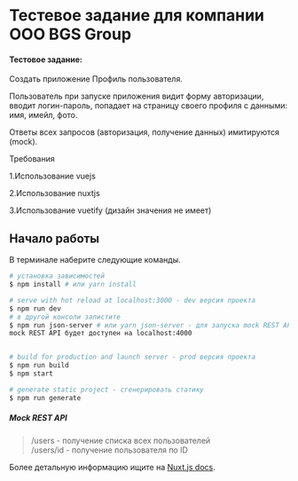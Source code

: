 # Тестевое задание для компании ООО BGS Group

#### Тестовое задание: 

Создать приложение Профиль пользователя.

Пользователь при запуске приложения видит форму авторизации, вводит логин-пароль, попадает на страницу своего профиля с данными: имя, имейл, фото.

Ответы всех запросов (авторизация, получение данных) имитируются (mock).

Требования

1.Использование vuejs

2.Использование nuxtjs

3.Использование vuetify (дизайн значения не имеет)

## Начало работы

В терминале наберите следующие команды. 

``` bash
# установка зависимостей
$ npm install # или yarn install

# serve with hot reload at localhost:3000 - dev версия проекта 
$ npm run dev
# в другой консоли запистите 
$ npm run json-server # или yarn json-server - для запуска mock REST API 
mock REST API будет доступен на localhost:4000


# build for production and launch server - prod версия проекта
$ npm run build
$ npm start

# generate static project - сгенерировать статику
$ npm run generate
```

##### Mock REST API
>/users - получение списка всех пользователей <br/>
>/users/id - получение пользователя по ID

Более детальную информацию ищите на [Nuxt.js docs](https://github.com/nuxt/nuxt.js).

